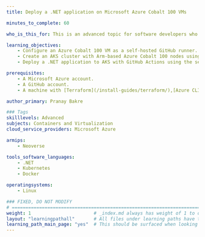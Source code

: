 ```yaml
---
title: Deploy a .NET application on Microsoft Azure Cobalt 100 VMs

minutes_to_complete: 60   

who_is_this_for: This is an advanced topic for software developers who want to develop cloud-native applications using GitHub Actions and Azure Kubernetes Service (AKS), and deploy on Microsoft Azure Cobalt 100 VMs.

learning_objectives: 
    - Configure an Azure Cobalt 100 VM as a self-hosted GitHub runner.
    - Create an AKS cluster with Arm-based Azure Cobalt 100 nodes using Terraform.
    - Deploy a .NET application to AKS with GitHub Actions using the self-hosted Arm64-based runner.

prerequisites:
    - A Microsoft Azure account. 
    - A GitHub account.
    - A machine with [Terraform](/install-guides/terraform/),[Azure CLI](/install-guides/azure-cli), and [Kubectl](/install-guides/kubectl/) installed.

author_primary: Pranay Bakre

### Tags
skilllevels: Advanced
subjects: Containers and Virtualization
cloud_service_providers: Microsoft Azure

armips:
    - Neoverse

tools_software_languages:
    - .NET
    - Kubernetes
    - Docker

operatingsystems:
    - Linux

### FIXED, DO NOT MODIFY
# ================================================================================
weight: 1                       # _index.md always has weight of 1 to order correctly
layout: "learningpathall"       # All files under learning paths have this same wrapper
learning_path_main_page: "yes"  # This should be surfaced when looking for related content. Only set for _index.md of learning path content.
---
```

